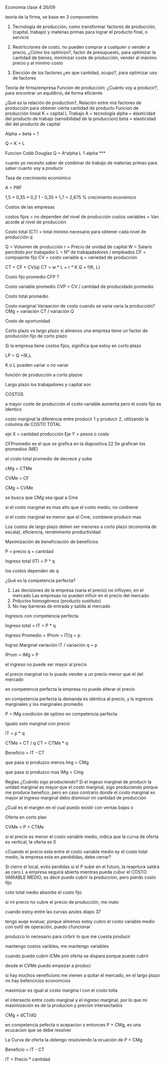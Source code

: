 Economía clase 4
26/09


teoría de la firma, se base en 3 componentes
1. Tecnología de producción, como transformar factores de producción, (capital, trabajo) y materias primas para lograr el producto final, o servicio

2. Restricciones de costo, no pueden comprar a cualquier o vender a precio, ¿Cómo los optimizo?, factor de presupuesto, para optimizar la cantidad de bienes, minimizar coste de producción, vender al máximo precio y al mínimo costo

3. Elección de los factores ¿en que cantidad, ocupo?, para optimizar uso de factores

Teoría de firma/empresa
Funcion de producción: ¿Cuánto voy a producir?, para encontrar un equilibrio, de forma eficiente

¿Qué es la relación de production?, Relación entre mis factores de producción para obtener cierta cantidad de producto
Funcion de producción lineal
K = capital
L Trabajo
A = tecnología
alpha = elasticidad del producto de trabajo (sensibilidad de la produccion)
beta = elasticidad del del producto de capital

Alpha + beta = 1

Q = K + L

Funcion Cobb Douglas
Q = A^alpha L 1-alpha ***

cuanto yo necesito saber de combinar de trabajo de materias primas para saber cuanto voy a producir


Tasa de crecimiento económico


A = PRF

1,5 + 0,35 * 0,2 1 - 0,35 * 1,7 = 2,675 % crecimiento económico


Costos de las empresas

costos fijos = no dependen del nivel de producción
costos variables = Van acorde al nivel de producción

Costo total (CT) = total mínimo necesario para obtener cada nivel de producción q

Q = Volumen de producción
r = Precio de unidad de capital
W = Salario percibido por trabajador
L = N° de trabajadadores / empleados
CF = compojente fijo
CV = costo variable
q = variedad de produccion


CT = CF + CV(q)
CT = w * L + r * K
Q = f(K, L)


Costo fijo promedio 
CFP ? 


Costo variable promedio
CVP = CV / cantidad de producidads promedio

Costo total promedio


Costo marginal
Variaacion de costo cuando se varia varia la producción?
CMg = variación CT / variación Q


Costo de oportunidad

Corto plazo vs largo plazo
si almenos una empresa tiene un factor de producción fijo de corto plazo

Si la empresa tiene costos fijos, significa que estoy en corto plazo

LP = Q =(K,L



K o L pueden variar o no variar


función de producción a corto plazoe

Largo plazo los trabajadores y capital son 


COSTOS

a mayor coste de producción el costo variable aumenta
pero el costo fijo es identico

costo marginal la diferencia entre producir 1 y producir 2, utilizando la columna de COSTO TOTAL 

eje X = cantidad producción
Eje Y = pesos o costo

CFPromedio es el que se grafica en la diapositiva 22
Se grafican los promedios (ME)

el costo total promedio de decrece y sube

cMg = CTMe

CVMe = CF 

CMg = CVMe

se busca que CMg sea igual a Cme

si el costo marginal es mas alto que el costo medio, no conbiene

si el costo marginal es menor que el Cme, combiene producir mas


Los costos de largo plazo deben ser menores a corto plazo (economía de escala), eficiencia, rendminento productividad

Maximización de beneficiación de beneficios

P = precio
q = cantidad

Ingreso total (IT) = P * q



los costos dependen de q


¿Qué es la competencia perfecta?
1. Las decisiones de la empresa (varia el precio) no influyen, en el mercado Las empresas no pueden influir en el precio del mercado
2. Prductos homogéneos (producto sustituto)
3. No hay barreras de entrada y salida al mercado

Ingresos con competencia perfecta

Ingreso total = IT = P * q

Ingreso Promedio = IProm = IT/q = p

Ingrso Marginal variación IT / variación q = p

IProm = IMg = P

el ingreso no puede ser mayor al precio

el precio marginal no lo puedo vender a un precio menor que el del mercado


en competencia perfecta la empresa no puede alterar el precio

en competencia perfecta la demanda es idéntica al precio, y ls ingresos marginales y los marginales promedio

P = IMg 
condición de optimo en competencia perfecta



Igualo  osto marginal con precio

IT = p * q

CTMe = CT / q
CT = CTMe * q

Beneficio = IT - CT


que pasa si produzco menos
Img > CMg

que pasa si produzco mas
IMg < Cmg



Reglas 
¿Cuándo sigo produciendo?
Si el ingeso marginal de producir la unidad marginal es mayor que el costo marginal, sigo produciendo porque me produce benefico, pero en caso contrario donde el costo marginal es mayor al ingreso marginal debo disminuir mi cantidad de producción


¿Cuál es el margen en el cual puedo existir con ventas bajas o 



Oferta en corto plao 

CVMe < P < CTMe

si el precio es menor el costo variable medio, indica que la curva de oferta es vertical, la oferta es 0

cCuando el precio esta entre el costo variable medio ey el costo total medio, la empresa esta en perdididas, debe cerrar?

Si cierro el local, evito perdidas
si el P sube en el futuro, la reaprtura saldrá as caro
L a empresa seguirá abierta mientras pueda cubur el COSTO VARIABLE MEDIO, es decir puedo cubrir la preduccion, pero pierdo costo fijo

coto total medio absorbe el costo fijo

si mi precio no cubre el precio de producción, me mato

cuando estoy entre las curvas azules diapo 37

tengo auqe evaluar, porque almenos estoy cubro el costo variable medio con ost0 de operación, puedo cfuncionar

produzco lo necesario para cirbrir lo que me cuesta producir



mantengo costos varibles, me mantengo variables

cuando puedo cubrir lCMe pmi oferta se dispara porque puedo cubrir

desde el CVMe puedo empezar a produci

si hay muchos veneficions me vienen a quitar el mercado, en el largo plazo no hay befencicios economcios



maximizar es igual al costo margina l con el costo totla


el intersecto entre costo marginal y el ingreso marginal, por lo que mi maximización es de la producion y precion intersectados



CMg = dCT/dQ

en competencia pefecta o acepacion x entonces P = CMg, es una ecucacion que se debe resolver

La Curva de oferta la obtengo resolviendo la ecuación de P = CMg


Beneficio = IT - CT

IT = Precio * cantidad






















